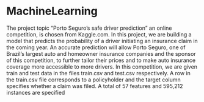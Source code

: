 # MachineLearning
The project topic “Porto Seguro’s safe driver prediction” an online competition, is chosen from Kaggle.com. In this project, we are building a model that predicts the probability of a driver initiating an insurance claim in the coming year. An accurate prediction will allow Porto Seguro, one of Brazil’s largest auto and homeowner insurance companies and the sponsor of this competition, to further tailor their prices and to make auto insurance coverage more accessible to more drivers.
In this competition, we are given train and test data in the files train.csv and test.csv respectively. A row in the train.csv file corresponds to a policyholder and the target column specifies whether a claim was filed. A total of 57 features and 595,212 instances are specified
